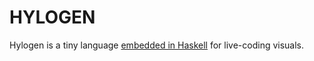 # HYLOGEN

Hylogen is a tiny language [embedded in Haskell](https://wiki.haskell.org/Embedded_domain_specific_language) for live-coding visuals.
